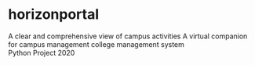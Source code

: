 # horizonportal
A clear and comprehensive view of campus activities
A virtual companion for campus management
college management system  
Python Project 2020
